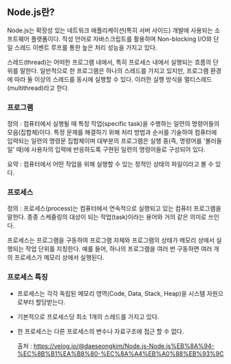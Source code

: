 ## Node.js란?
Node.js는 확장성 있는 네트워크 애플리케이션(특히 서버 사이드) 개발에 사용되는 소프트웨어 플랫폼이다. 작성 언어로 자바스크립트를 활용하며 Non-blocking I/O와 단일 스레드 이벤트 루프를 통한 높은 처리 성능을 가지고 있다.

스레드(thread)는 어떠한 프로그램 내에서, 특히 프로세스 내에서 실행되는 흐름의 단위를 말한다. 일반적으로 한 프로그램은 하나의 스레드를 가지고 있지만, 프로그램 환경에 따라 둘 이상의 스레드를 동시에 실행할 수 있다. 이러한 실행 방식을 멀티스레드(multithread)라고 한다.

### 프로그램
정의 : 컴퓨터에서 실행될 때 특정 작업(specific task)을 수행하는 일련의 명령어들의 모음(집합체)이다. 특정 문제를 해결하기 위해 처리 방법과 순서를 기술하여 컴퓨터에 입력되는 일련의 명령문 집합체이며 대부분의 프로그램은 실행 중(즉, 명령어를 '불러들일' 때)에 사용자의 입력에 반응하도록 구현된 일련의 명령어들로 구성되어 있다.

요약 : 컴퓨터에서 어떤 작업을 위해 실행할 수 있는 정적인 상태의 파일이라고 볼 수 있다.

### 프로세스
정의 : 프로세스(process)는 컴퓨터에서 연속적으로 실행되고 있는 컴퓨터 프로그램을 말한다. 종종 스케줄링의 대상이 되는 작업(task)이라는 용어와 거의 같은 의미로 쓰인다.

프로세스는 프로그램을 구동하여 프로그램 자체와 프로그램의 상태가 메모리 상에서 실행되는 작업 단위를 지칭한다. 예를 들어, 하나의 프로그램을 여러 번 구동하면 여러 개의 프로세스가 메모리 상에서 실행된다.

### 프로세스 특징
- 프로세스는 각각 독립된 메모리 영역(Code, Data, Stack, Heap)을 시스템 자원으로부터 할당받는다.
- 기본적으로 프로세스당 최소 1개의 스레드를 가지고 있다.
- 한 프로세스는 다른 프로세스의 변수나 자료구조에 접근 할 수 없다.

  출처 : https://velog.io/@daeseongkim/Node.js-Node.js%EB%8A%94-%EC%8B%B1%EA%B8%80-%EC%8A%A4%EB%A0%88%EB%93%9C
